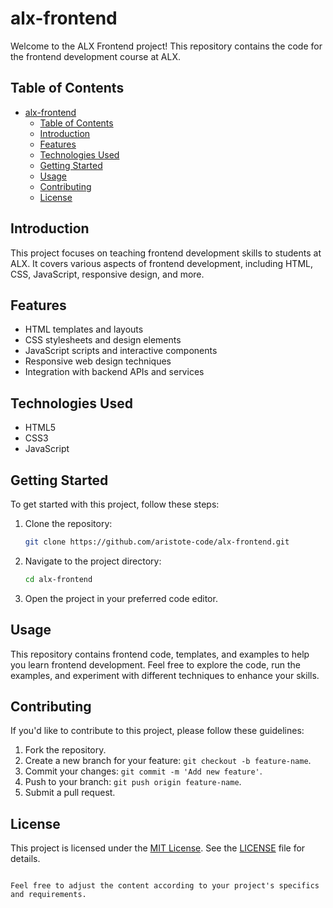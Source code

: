 # alx-frontend

Welcome to the ALX Frontend project! This repository contains the code for the frontend development course at ALX.

## Table of Contents

- [alx-frontend](#alx-frontend)
  - [Table of Contents](#table-of-contents)
  - [Introduction](#introduction)
  - [Features](#features)
  - [Technologies Used](#technologies-used)
  - [Getting Started](#getting-started)
  - [Usage](#usage)
  - [Contributing](#contributing)
  - [License](#license)

## Introduction

This project focuses on teaching frontend development skills to students at ALX. It covers various aspects of frontend development, including HTML, CSS, JavaScript, responsive design, and more.

## Features

- HTML templates and layouts
- CSS stylesheets and design elements
- JavaScript scripts and interactive components
- Responsive web design techniques
- Integration with backend APIs and services

## Technologies Used

- HTML5
- CSS3
- JavaScript

## Getting Started

To get started with this project, follow these steps:

1. Clone the repository:

   ```bash
   git clone https://github.com/aristote-code/alx-frontend.git
   ```

2. Navigate to the project directory:

   ```bash
   cd alx-frontend
   ```

3. Open the project in your preferred code editor.

## Usage

This repository contains frontend code, templates, and examples to help you learn frontend development. Feel free to explore the code, run the examples, and experiment with different techniques to enhance your skills.

## Contributing

If you'd like to contribute to this project, please follow these guidelines:

1. Fork the repository.
2. Create a new branch for your feature: `git checkout -b feature-name`.
3. Commit your changes: `git commit -m 'Add new feature'`.
4. Push to your branch: `git push origin feature-name`.
5. Submit a pull request.

## License

This project is licensed under the [MIT License](LICENSE). See the [LICENSE](LICENSE) file for details.
```

Feel free to adjust the content according to your project's specifics and requirements.